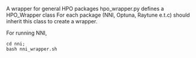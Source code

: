 A wrapper for general HPO packages
hpo_wrapper.py defines a HPO_Wrapper class
For each package (NNI, Optuna, Raytune e.t.c) should inherit this class
to create a wrapper.

For running NNI,
```
cd nni;
bash nni_wrapper.sh
```
